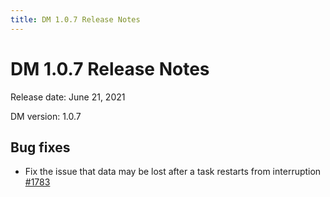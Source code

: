 ```yaml
---
title: DM 1.0.7 Release Notes
---
```


# DM 1.0.7 Release Notes

Release date: June 21, 2021

DM version: 1.0.7

## Bug fixes

- Fix the issue that data may be lost after a task restarts from interruption [#1783](https://github.com/pingcap/dm/pull/1783)
